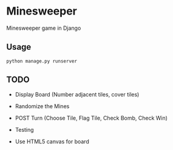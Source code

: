 # Minesweeper

Minesweeper game in Django

## Usage

```python manage.py runserver```

## TODO

- Display Board (Number adjacent tiles, cover tiles)

- Randomize the Mines

- POST Turn (Choose Tile, Flag Tile, Check Bomb, Check Win)

- Testing

- Use HTML5 canvas for board